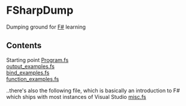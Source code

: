 # FSharpDump
Dumping ground for [F#](https://fsharp.org/) learning

## Contents

Starting point
[Program.fs](https://github.com/James-P-D/FSharpDump/blob/master/src/ConsoleApp/ConsoleApp/Program.fs)  
[output_examples.fs](https://github.com/James-P-D/FSharpDump/blob/master/src/ConsoleApp/ConsoleApp/output_examples.fs)  
[bind_examples.fs](https://github.com/James-P-D/FSharpDump/blob/master/src/ConsoleApp/ConsoleApp/bind_examples.fs)  
[function_examples.fs](https://github.com/James-P-D/FSharpDump/blob/master/src/ConsoleApp/ConsoleApp/function_examples.fs)  

..there's also the following file, which is basically an introduction to F# which ships with most instances of Visual Studio
[misc.fs](https://github.com/James-P-D/FSharpDump/blob/master/src/misc.fs)  
